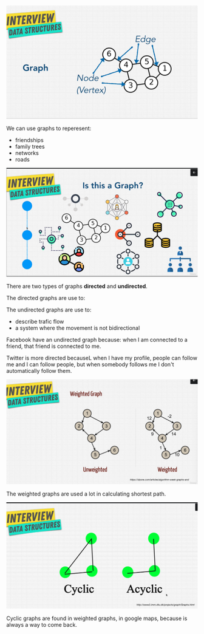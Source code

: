 ![graph](../resources/graph.png)

We can use graphs to reperesent:

- friendships
- family trees
- networks
- roads

![type of graphs](../resources/types-of-graphs.png)

There are two types of graphs **directed** and **undirected**.

The directed graphs are use to:

The undirected graphs are use to:

- describe trafic flow
- a system where the movement is not bidirectional

Facebook have an undirected graph because: when I am connected to a friend, that friend is connected to me.

Twitter is more directed becauseL when I have my profile, people can follow me and I can follow people, but when somebody follows me I don't automatically follow them.

![weighted graph](../resources/weighted-graph.png)

The weighted graphs are used a lot in calculating shortest path.

![cyclic and acycic graphs](../resources/graphs-cyclic-acyclic.png)

Cyclic graphs are found in weighted graphs, in google maps, because is always a way to come back.